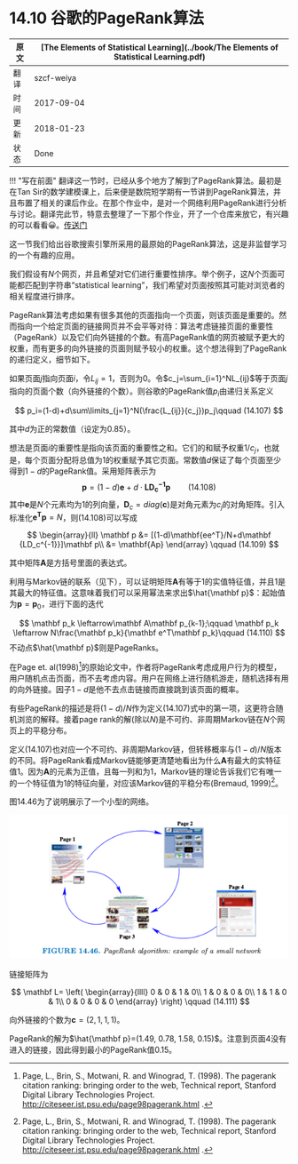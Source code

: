 # 14.10 谷歌的PageRank算法

| 原文   | [The Elements of Statistical Learning](../book/The Elements of Statistical Learning.pdf) |
| ---- | ---------------------------------------- |
| 翻译   | szcf-weiya                               |
| 时间   | 2017-09-04                   |
|更新|2018-01-23|
|状态|Done|

!!! "写在前面"
	翻译这一节时，已经从多个地方了解到了PageRank算法。最初是在Tan Sir的数学建模课上，后来便是数院短学期有一节讲到PageRank算法，并且布置了相关的课后作业。在那个作业中，是对一个网络利用PageRank进行分析与讨论。翻译完此节，特意去整理了一下那个作业，开了一个仓库来放它，有兴趣的可以看看:grinning:。[传送门](https://github.com/szcf-weiya/miniPR)

这一节我们给出谷歌搜索引擎所采用的最原始的PageRank算法，这是非监督学习的一个有趣的应用。

我们假设有$N$个网页，并且希望对它们进行重要性排序。举个例子，这$N$个页面可能都匹配到字符串“statistical learning”，我们希望对页面按照其可能对浏览者的相关程度进行排序。

PageRank算法考虑如果有很多其他的页面指向一个页面，则该页面是重要的。然而指向一个给定页面的链接网页并不会平等对待：算法考虑链接页面的重要性（PageRank）以及它们向外链接的个数。有高PageRank值的网页被赋予更大的权重，而有更多的向外链接的页面则赋予较小的权重。这个想法得到了PageRank的递归定义，细节如下。

如果页面$j$指向页面$i$，令$L_{ij}=1$，否则为0。令$c_j=\sum_{i=1}^NL_{ij}$等于页面$j$指向的页面个数（向外链接的个数）。则谷歌的PageRank值$p_i$由递归关系定义

$$
p_i=(1-d)+d\sum\limits_{j=1}^N(\frac{L_{ij}}{c_j})p_j\qquad (14.107)
$$

其中$d$为正的常数值（设定为0.85）。

想法是页面$i$的重要性是指向该页面的重要性之和。它们的和赋予权重$1/c_j$，也就是，每个页面分配将总值为1的权重赋予其它页面。常数值$d$保证了每个页面至少得到$1-d$的PageRank值。采用矩阵表示为
$$
\mathbf p = (1-d)\mathbf e+d\cdot \mathbf {LD_c^{-1}p}\qquad (14.108)
$$
其中$\mathbf e$是$N$个元素均为1的列向量，$\mathbf D_c = diag(\mathbf c)$是对角元素为$c_j$的对角矩阵。引入标准化$\mathbf{e^Tp}=N$，则(14.108)可以写成

$$
\begin{array}{ll}
\mathbf p &= [(1-d)\mathbf{ee^T}/N+d\mathbf {LD_c^{-1}}]\mathbf p\\
&= \mathbf{Ap}
\end{array}
\qquad (14.109)
$$

其中矩阵$\mathbf A$是方括号里面的表达式。

利用与Markov链的联系（见下），可以证明矩阵$\mathbf A$有等于1的实值特征值，并且1是其最大的特征值。这意味着我们可以采用幂法来求出$\hat{\mathbf p}$：起始值为$\mathbf p = \mathbf p_0$，进行下面的迭代

$$
\mathbf p_k \leftarrow\mathbf A\mathbf p_{k-1};\qquad \mathbf p_k \leftarrow N\frac{\mathbf p_k}{\mathbf e^T\mathbf p_k}\qquad (14.110)
$$
不动点$\hat{\mathbf p}$则是PageRanks。

在Page et. al(1998)[^1]的原始论文中，作者将PageRank考虑成用户行为的模型，用户随机点击页面，而不去考虑内容。用户在网络上进行随机游走，随机选择有用的向外链接。因子$1-d$是他不去点击链接而直接跳到该页面的概率。

有些PageRank的描述是将$(1-d)/N$作为定义(14.107)式中的第一项，这更符合随机浏览的解释。接着page rank的解(除以$N$)是不可约、非周期Markov链在$N$个网页上的平稳分布。

定义(14.107)也对应一个不可约、非周期Markov链，但转移概率与$(1-d)/N$版本的不同。将PageRank看成Markov链能够更清楚地看出为什么$\mathbf A$有最大的实特征值1。因为$\mathbf A$的元素为正值，且每一列和为1，Markov链的理论告诉我们它有唯一的一个特征值为1的特征向量，对应该Markov链的平稳分布(Bremaud, 1999)[^1]。

图14.46为了说明展示了一个小型的网络。

![](../img/14/fig14.46.png)

链接矩阵为

$$
\mathbf L=
\left(
  \begin{array}{llll}
  0 & 0 & 1 & 0\\
  1 & 0 & 0 & 0\\
  1 & 1 & 0 & 1\\
  0 & 0 & 0 & 0
  \end{array}
  \right)
  \qquad (14.111)
$$

向外链接的个数为$\mathbf c = (2,1,1,1)$。

PageRank的解为$\hat{\mathbf p}=(1.49, 0.78, 1.58, 0.15)$。注意到页面4没有进入的链接，因此得到最小的PageRank值0.15。

[^1]: Page, L., Brin, S., Motwani, R. and Winograd, T. (1998). The pagerank citation ranking: bringing order to the web, Technical report, Stanford Digital Library Technologies Project. http://citeseer.ist.psu.edu/page98pagerank.html .
[^2]: Bremaud, P. (1999). Markov Chains: Gibbs Fields, Monte Carlo Simulation, and Queues, Springer, New York.
